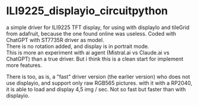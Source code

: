 # ILI9225_displayio_circuitpython

a simple driver for ILI9225 TFT display, for using with displayIo and tileGrid from adafruit, because the one found online was useless.
Coded with ChatGPT with ST7735R driver as model.  
There is no rotation added, and display is in portrait mode.  
This is more an experiment with ai agent (Mistral.ai vs Claude.ai vs ChatGPT) than a true driver. But i think this is a clean start for implement more features.  

There is too, as is, a "fast" driver version (the earlier version) who does not use displayio, and support only raw RGB565 pictures. with it with a RP2040, it is able to load and display 4,5 img / sec. Not so fast but faster than with displayio.
